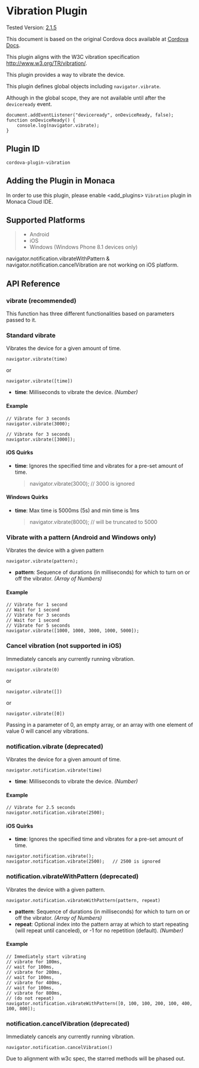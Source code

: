 Vibration Plugin
================

Tested Version:
[2.1.5](https://github.com/apache/cordova-plugin-vibration/releases/tag/2.1.5)

<div class="admonition note">

This document is based on the original Cordova docs available at
[Cordova Docs](https://github.com/apache/cordova-plugin-vibration).

</div>

This plugin aligns with the W3C vibration specification
<http://www.w3.org/TR/vibration/>.

This plugin provides a way to vibrate the device.

This plugin defines global objects including `navigator.vibrate`.

Although in the global scope, they are not available until after the
`deviceready` event.

``` {.sourceCode .javascript}
document.addEventListener("deviceready", onDeviceReady, false);
function onDeviceReady() {
    console.log(navigator.vibrate);
}
```

Plugin ID
---------

    cordova-plugin-vibration

Adding the Plugin in Monaca
---------------------------

In order to use this plugin, please enable &lt;add\_plugins&gt;
`Vibration` plugin in Monaca Cloud IDE.

Supported Platforms
-------------------

> -   Android
> -   iOS
> -   Windows (Windows Phone 8.1 devices only)

<div class="admonition note">

navigator.notification.vibrateWithPattern &
navigator.notification.cancelVibration are not working on iOS platform.

</div>

API Reference
-------------

### vibrate (recommended)

This function has three different functionalities based on parameters
passed to it.

### Standard vibrate

Vibrates the device for a given amount of time.

    navigator.vibrate(time)

or

    navigator.vibrate([time])

-   **time**: Milliseconds to vibrate the device. *(Number)*

#### Example

    // Vibrate for 3 seconds
    navigator.vibrate(3000);

    // Vibrate for 3 seconds
    navigator.vibrate([3000]);

#### iOS Quirks

-   **time**: Ignores the specified time and vibrates for a pre-set
    amount of time.

    > navigator.vibrate(3000); // 3000 is ignored

#### Windows Quirks

-   **time**: Max time is 5000ms (5s) and min time is 1ms

    > navigator.vibrate(8000); // will be truncated to 5000

### Vibrate with a pattern (Android and Windows only)

Vibrates the device with a given pattern

    navigator.vibrate(pattern);

-   **pattern**: Sequence of durations (in milliseconds) for which to
    turn on or off the vibrator. *(Array of Numbers)*

#### Example

    // Vibrate for 1 second
    // Wait for 1 second
    // Vibrate for 3 seconds
    // Wait for 1 second
    // Vibrate for 5 seconds
    navigator.vibrate([1000, 1000, 3000, 1000, 5000]);

### Cancel vibration (not supported in iOS)

Immediately cancels any currently running vibration.

    navigator.vibrate(0)

or

    navigator.vibrate([])

or

    navigator.vibrate([0])

Passing in a parameter of 0, an empty array, or an array with one
element of value 0 will cancel any vibrations.

### notification.vibrate (deprecated)

Vibrates the device for a given amount of time.

    navigator.notification.vibrate(time)

-   **time**: Milliseconds to vibrate the device. *(Number)*

#### Example

    // Vibrate for 2.5 seconds
    navigator.notification.vibrate(2500);

#### iOS Quirks

-   **time**: Ignores the specified time and vibrates for a pre-set
    amount of time.

<!-- -->

    navigator.notification.vibrate();
    navigator.notification.vibrate(2500);   // 2500 is ignored

### notification.vibrateWithPattern (deprecated)

Vibrates the device with a given pattern.

    navigator.notification.vibrateWithPattern(pattern, repeat)

-   **pattern**: Sequence of durations (in milliseconds) for which to
    turn on or off the vibrator. *(Array of Numbers)*
-   **repeat**: Optional index into the pattern array at which to start
    repeating (will repeat until canceled), or -1 for no repetition
    (default). *(Number)*

#### Example

    // Immediately start vibrating
    // vibrate for 100ms,
    // wait for 100ms,
    // vibrate for 200ms,
    // wait for 100ms,
    // vibrate for 400ms,
    // wait for 100ms,
    // vibrate for 800ms,
    // (do not repeat)
    navigator.notification.vibrateWithPattern([0, 100, 100, 200, 100, 400, 100, 800]);

### notification.cancelVibration (deprecated)

Immediately cancels any currently running vibration.

    navigator.notification.cancelVibration()

<div class="admonition note">

Due to alignment with w3c spec, the starred methods will be phased out.

</div>
